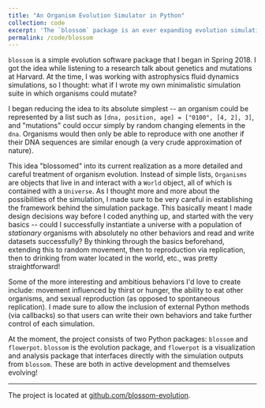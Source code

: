 ```yaml
---
title: "An Organism Evolution Simulator in Python"
collection: code
excerpt: 'The `blossom` package is an ever expanding evolution simulation code.'
permalink: /code/blossom
---
```

<!-- venue: "Harvard University, Spring 2018" -->

`blossom` is a simple evolution software package that I began in Spring 2018. I got the idea while listening to a research talk about genetics and mutations at Harvard. At the time, I was working with astrophysics fluid dynamics simulations, so I thought: what if I wrote my own minimalistic simulation suite in which organisms could mutate?

I began reducing the idea to its absolute simplest -- an organism could be represented by a list such as `[dna, position, age] = ["0100", [4, 2], 3]`, and "mutations" could occur simply by random changing elements in the `dna`. Organisms would then only be able to reproduce with one another if their DNA sequences are similar enough (a very crude approximation of nature).

This idea "blossomed" into its current realization as a more detailed and careful treatment of organism evolution. Instead of simple lists, `Organisms` are objects that live in and interact with a `World` object, all of which is contained with a `Universe`. As I thought more and more about the possibilities of the simulation, I made sure to be very careful in establishing the framework behind the simulation package. This basically meant I made design decisions way before I coded anything up, and started with the very basics -- could I successfully instantiate a universe with a population of *stationary* organisms with absolutely no other behaviors and read and write datasets successfully? By thinking through the basics beforehand, extending this to random movement, then to reproduction via replication, then to drinking from water located in the world, etc., was pretty straightforward!

Some of the more interesting and ambitious behaviors I'd love to create include: movement influenced by thirst or hunger, the ability to eat other organisms, and sexual reproduction (as opposed to spontaneous replication). I made sure to allow the inclusion of external Python methods (via callbacks) so that users can write their own behaviors and take further control of each simulation.

At the moment, the project consists of two Python packages: `blossom` and `flowerpot`. `blossom` is the evolution package, and `flowerpot` is a visualization and analysis package that interfaces directly with the simulation outputs from `blossom`. These are both in active development and themselves evolving!

----

The project is located at [github.com/blossom-evolution](https://github.com/blossom-evolution).
